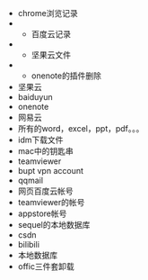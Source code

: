 - chrome浏览记录
- - 百度云记录
- - 坚果云文件
- - onenote的插件删除
- 坚果云
- baiduyun
- onenote
- 网易云
- 所有的word，excel，ppt，pdf。。。
- idm下载文件
- mac中的钥匙串
- teamviewer
- bupt vpn account
- qqmail
- 网页百度云帐号
- teamviewer的帐号
- appstore帐号
- sequel的本地数据库
- csdn
- bilibili
- 本地数据库
- offic三件套卸载